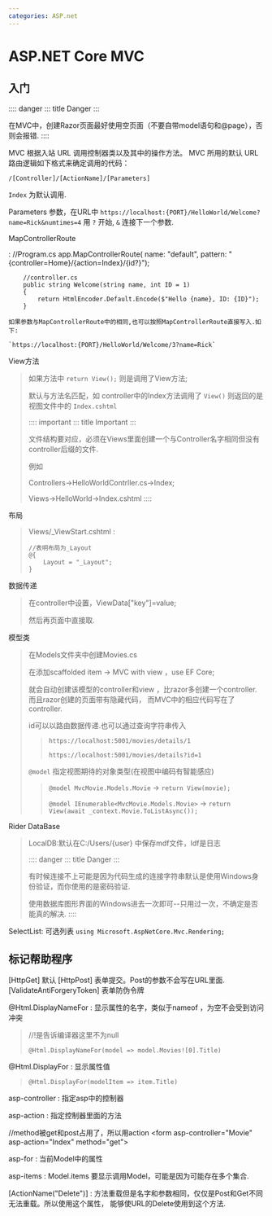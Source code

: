 ```yaml
---
categories: ASP.net
---
```


# ASP.NET Core MVC

## 入门

:::: danger
::: title
Danger
:::

在MVC中，创建Razor页面最好使用空页面（不要自带model语句和@page），否则会报错.
::::

MVC 根据入站 URL 调用控制器类以及其中的操作方法。 MVC 所用的默认 URL
路由逻辑如下格式来确定调用的代码：

`/[Controller]/[ActionName]/[Parameters]`

`Index` 为默认调用.

Parameters 参数，在URL中
`https://localhost:{PORT}/HelloWorld/Welcome?name=Rick&numtimes=4` 用
`?` 开始, `&` 连接下一个参数.

MapControllerRoute

:   //Program.cs
        app.MapControllerRoute(
            name: "default",
            pattern: "{controller=Home}/{action=Index}/{id?}");

        //controller.cs
        public string Welcome(string name, int ID = 1)
        {
            return HtmlEncoder.Default.Encode($"Hello {name}, ID: {ID}");
        }

    如果参数与MapControllerRoute中的相同,也可以按照MapControllerRoute直接写入.如下:

    `https://localhost:{PORT}/HelloWorld/Welcome/3?name=Rick`

View方法

> 如果方法中 `return View();` 则是调用了View方法;
>
> 默认与方法名匹配，如 controller中的Index方法调用了 `View()`
> 则返回的是视图文件中的 `Index.cshtml`
>
> :::: important
> ::: title
> Important
> :::
>
> 文件结构要对应，必须在Views里面创建一个与Controller名字相同但没有controller后缀的文件.
>
> 例如
>
> Controllers-\>HelloWorldContrller.cs-\>Index;
>
> Views-\>HelloWorld-\>Index.cshtml
> ::::

布局

> Views/\_ViewStart.cshtml :
>
>     //表明布局为_Layout
>     @{
>         Layout = "_Layout";
>     }

数据传递

> 在controller中设置，ViewData\[\"key\"\]=value;
>
> 然后再页面中直接取.

模型类

> 在Models文件夹中创建Movies.cs
>
> 在添加scaffolded item -\> MVC with view ，use EF Core;
>
> 就会自动创建该模型的controller和view ，比razor多创建一个controller.
> 而且razor创建的页面带有隐藏代码， 而MVC中的相应代码写在了controller.
>
> id可以以路由数据传递.也可以通过查询字符串传入
>
> > `https://localhost:5001/movies/details/1`
> >
> > `https://localhost:5001/movies/details?id=1`
>
> `@model` 指定视图期待的对象类型(在视图中编码有智能感应)
>
> > `@model MvcMovie.Models.Movie` -\> `return View(movie);`
> >
> > `@model IEnumerable<MvcMovie.Models.Movie>` -\>
> > `return View(await _context.Movie.ToListAsync());`

Rider DataBase

> LocalDB:默认在C:/Users/{user} 中保存mdf文件，ldf是日志
>
> :::: danger
> ::: title
> Danger
> :::
>
> 有时候连接不上可能是因为代码生成的连接字符串默认是使用Windows身份验证，而你使用的是密码验证.
>
> 使用数据库图形界面的Windows进去一次即可\--只用过一次，不确定是否能真的解决.
> ::::

SelectList: 可选列表 `using Microsoft.AspNetCore.Mvc.Rendering;`

## 标记帮助程序

\[HttpGet\] 默认 \[HttpPost\] 表单提交。Post的参数不会写在URL里面.
\[ValidateAntiForgeryToken\] 表单防伪令牌

\@Html.DisplayNameFor : 显示属性的名字，类似于nameof
，为空不会受到访问冲突

> //!是告诉编译器这里不为null
>
> `@Html.DisplayNameFor(model => model.Movies![0].Title)`

\@Html.DisplayFor : 显示属性值

> `@Html.DisplayFor(modelItem => item.Title)`

asp-controller : 指定asp中的控制器

asp-action : 指定控制器里面的方法

//method被get和post占用了，所以用action \<form asp-controller=\"Movie\"
asp-action=\"Index\" method=\"get\"\>

asp-for : 当前Model中的属性

asp-items : Model.items 要显示调用Model，可能是因为可能存在多个集合.

\[ActionName(\"Delete\")\] :
方法重载但是名字和参数相同，仅仅是Post和Get不同无法重载。所以使用这个属性，
能够使URL的Delete使用到这个方法.
